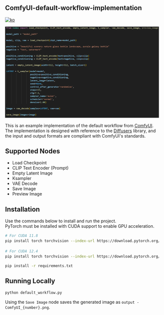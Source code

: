 ## ComfyUI-default-workflow-implementation

[![ko](https://img.shields.io/badge/lang-ko-green.svg)](./README.ko.md)

![alt text](static/default_workflow.png)

This is an example implementation of the default workflow from [ComfyUI](https://github.com/comfyanonymous/ComfyUI). The implementation is designed with reference to the [Diffusers](https://github.com/huggingface/diffusers) library, and the input and output formats are compliant with ComfyUI's standards.

## Supported Nodes

- Load Checkpoint
- CLIP Text Encoder (Prompt)
- Empty Latent Image
- Ksampler
- VAE Decode
- Save Image
- Preview Image

## Installation

Use the commands below to install and run the project.  
PyTorch must be installed with CUDA support to enable GPU acceleration.

```bash
# For CUDA 11.8
pip install torch torchvision --index-url https://download.pytorch.org/whl/cu118

# For CUDA 12.4
pip install torch torchvision --index-url https://download.pytorch.org/whl/cu124
```

```bash
pip install -r requirements.txt
```

## Running Locally

```bash
python default_workflow.py
```

Using the `Save Image` node saves the generated image as `output - ComfyUI_{number}.png`.
